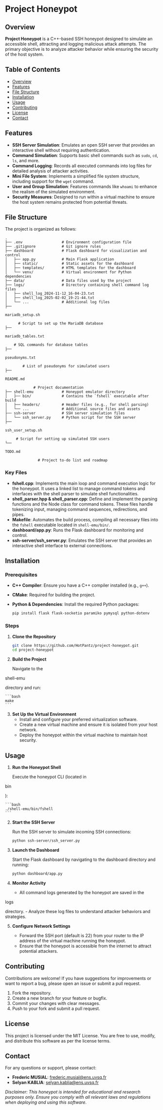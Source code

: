# Project Honeypot

## Overview

**Project Honeypot** is a C++-based SSH honeypot designed to simulate an accessible shell, attracting and logging malicious attack attempts. The primary objective is to analyze attacker behavior while ensuring the security of the host system.

## Table of Contents

- [Overview](#overview)
- [Features](#features)
- [File Structure](#file-structure)
- [Installation](#installation)
- [Usage](#usage)
- [Contributing](#contributing)
- [License](#license)
- [Contact](#contact)

## Features

- **SSH Server Simulation**: Emulates an open SSH server that provides an interactive shell without requiring authentication.
- **Command Simulation**: Supports basic shell commands such as `sudo`, `cd`, `ls`, and more.
- **Command Logging**: Records all executed commands into log files for detailed analysis of attacker activities.
- **Mini File System**: Implements a simplified file system structure, including support for the `wget` command.
- **User and Group Simulation**: Features commands like `whoami` to enhance the realism of the simulated environment.
- **Security Measures**: Designed to run within a virtual machine to ensure the host system remains protected from potential threats.

## File Structure

The project is organized as follows:

```
.
├── .env                  # Environment configuration file
├── .gitignore            # Git ignore rules
├── dashboard             # Flask dashboard for visualization and control
│   ├── app.py            # Main Flask application
│   ├── static/           # Static assets for the dashboard
│   ├── templates/        # HTML templates for the dashboard
│   └── venv/             # Virtual environment for Python dependencies
├── data/                 # Data files used by the project
├── logs/                 # Directory containing shell command log files
│   ├── shell_log_2024-11-12_16-04-23.txt
│   ├── shell_log_2025-02-02_19-21-44.txt
│   └── ...               # Additional log files
├── 

mariadb_setup.sh

      # Script to set up the MariaDB database
├── 

mariadb_tables.txt

    # SQL commands for database tables
├── 

pseudonyms.txt

        # List of pseudonyms for simulated users
├── 

README.md

             # Project documentation
├── shell-emu             # Honeypot emulator directory
│   ├── bin/              # Contains the `fshell` executable after build
│   ├── headers/          # Header files (e.g., for shell parsing)
│   └── ...               # Additional source files and assets
├── ssh-server            # SSH server simulation files
│   └── ssh_server.py     # Python script for the SSH server
├── 

ssh_user_setup.sh

     # Script for setting up simulated SSH users
└── 

TODO.md

               # Project to-do list and roadmap
```

### Key Files

- **fshell.cpp**: Implements the main loop and command execution logic for the honeypot. It uses a linked list to manage command tokens and interfaces with the shell parser to simulate shell functionalities.
- **shell_parser.hpp & shell_parser.cpp**: Define and implement the parsing functions and the Node class for command tokens. These files handle tokenizing input, managing command sequences, redirections, and pipes.
- **Makefile**: Automates the build process, compiling all necessary files into the `fshell` executable located in `shell-emu/bin/`.
- **dashboard/app.py**: Runs the Flask dashboard for monitoring and control.
- **ssh-server/ssh_server.py**: Emulates the SSH server that provides an interactive shell interface to external connections.

## Installation

### Prerequisites

- **C++ Compiler**: Ensure you have a C++ compiler installed (e.g., `g++`).
- **CMake**: Required for building the project.
- **Python & Dependencies**: Install the required Python packages:
  
  ```bash
  pip install flask flask-socketio paramiko pymysql python-dotenv
  ```

### Steps

1. **Clone the Repository**

    ```bash
    git clone https://github.com/HotPantz/project-honeypot.git
    cd project-honeypot
    ```

2. **Build the Project**

    Navigate to the 

shell-emu

 directory and run:

    ```bash
    make
    ```

3. **Set Up the Virtual Environment**
    - Install and configure your preferred virtualization software.
    - Create a new virtual machine and ensure it is isolated from your host network.
    - Deploy the honeypot within the virtual machine to maintain host security.

## Usage

1. **Run the Honeypot Shell**

    Execute the honeypot CLI (located in 

bin

):

    ```bash
    ./shell-emu/bin/fshell
    ```

2. **Start the SSH Server**

    Run the SSH server to simulate incoming SSH connections:

    ```bash
    python ssh-server/ssh_server.py
    ```

3. **Launch the Dashboard**

    Start the Flask dashboard by navigating to the dashboard directory and running:

    ```bash
    python dashboard/app.py
    ```

4. **Monitor Activity**

    - All command logs generated by the honeypot are saved in the 

logs

 directory.
    - Analyze these log files to understand attacker behaviors and strategies.

5. **Configure Network Settings**

    - Forward the SSH port (default is 22) from your router to the IP address of the virtual machine running the honeypot.
    - Ensure that the honeypot is accessible from the internet to attract potential attackers.

## Contributing

Contributions are welcome! If you have suggestions for improvements or want to report a bug, please open an issue or submit a pull request.

1. Fork the repository.
2. Create a new branch for your feature or bugfix.
3. Commit your changes with clear messages.
4. Push to your fork and submit a pull request.

## License

This project is licensed under the MIT License. You are free to use, modify, and distribute this software as per the license terms.

## Contact

For any questions or support, please contact:

- **Frederic MUSIAL**: [frederic.musial@ens.uvsq.fr](mailto:frederic.musial@ens.uvsq.fr)
- **Selyan KABLIA**: [selyan.kablia@ens.uvsq.fr](mailto:selyan.kablia@ens.uvsq.fr)

_Disclaimer: This honeypot is intended for educational and research purposes only. Ensure you comply with all relevant laws and regulations when deploying and using this software._
